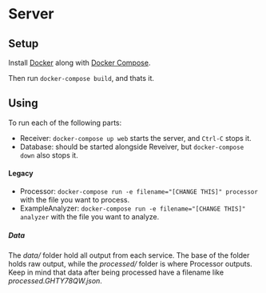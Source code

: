# Server

## Setup

Install [Docker](https://docs.docker.com/v17.09/engine/installation/) along with [Docker Compose](https://docs.docker.com/compose/install/).

Then run `docker-compose build`, and thats it.

## Using

To run each of the following parts:

- Receiver: `docker-compose up web` starts the server, and `Ctrl-C` stops it.
- Database: should be started alongside Reveiver, but `docker-compose down` also stops it.


#### Legacy 
- Processor: `docker-compose run -e filename="[CHANGE THIS]" processor` with the file you want to process.
- ExampleAnalyzer: `docker-compose run -e filename="[CHANGE THIS]" analyzer` with the file you want to analyze.

##### Data

The *data/* folder hold all output from each service. The base of the folder holds raw output, while
the *processed/* folder is where Processor outputs. Keep in mind that data after being processed
have a filename like *processed.GHTY78QW.json*. 